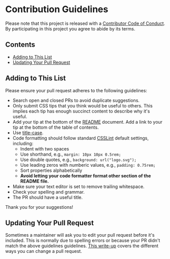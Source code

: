 # Contribution Guidelines

Please note that this project is released with a [Contributor Code of Conduct](CODE-OF-CONDUCT.md). By participating in this project you agree to abide by its terms.

## Contents

- [Adding to This List](#adding-to-this-list)
- [Updating Your Pull Request](#updating-your-pull-request)

## Adding to This List

Please ensure your pull request adheres to the following guidelines:

- Search open and closed PRs to avoid duplicate suggestions.
- Only submit CSS tips that you think would be useful to others. This implies each tip has enough succinct content to describe why it's useful.
- Add your tip at the bottom of the [README](https://github.com/AllThingsSmitty/css-protips/blob/master/README.md) document. Add a link to your tip at the bottom of the table of contents.
- Use [title-case](https://titlecaseconverter.com/).
- Code formatting should follow standard [CSSLint](http://www.csslint.net) default settings, including:
  - Indent with two spaces
  - Use shorthand, e.g., `margin: 10px 10px 0.5rem;`
  - Use double quotes, e.g., `background: url("logo.svg");`
  - Use leading zeros with numberic values, e.g., `padding: 0.75rem;`
  - Sort properties alphabetically
  - **Avoid letting your code formatter format other section of the README file.**
- Make sure your text editor is set to remove trailing whitespace.
- Check your spelling and grammar.
- The PR should have a useful title.

Thank you for your suggestions!

## Updating Your Pull Request

Sometimes a maintainer will ask you to edit your pull request before it's included. This is normally due to spelling errors or because your PR didn't match the above guidelines guidelines. [This write-up](https://github.com/RichardLitt/knowledge/blob/master/github/amending-a-commit-guide.md) covers the different ways you can change a pull request.
